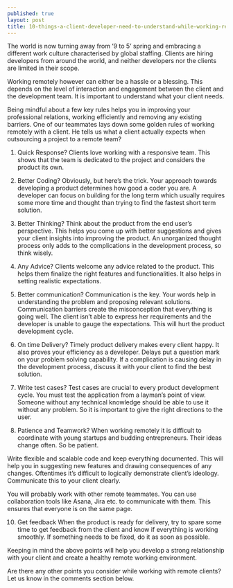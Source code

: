 ```yaml
---
published: true
layout: post
title: 10-things-a-client-developer-need-to-understand-while-working-remotely 
---
```


The world is now turning away from ‘9 to 5’ spring and embracing a different work culture characterised by global staffing. Clients are hiring developers from around the world, and neither developers nor the clients are limited in their scope.

Working remotely however can either be a hassle or a blessing. This depends on the level of interaction and engagement between the client and the development team. It is important to understand what your client needs.




Being mindful about a few key rules helps you in improving your professional relations, working efficiently and removing any existing barriers. One of our teammates lays down some golden rules of working remotely with a client. He tells us what a client actually expects when outsourcing a project to a remote team?

1. Quick Response?
Clients love working with a responsive team. This shows that the team is dedicated to the project and considers the product its own.

2. Better Coding?
Obviously, but here’s the trick. Your approach towards developing a product determines how good a coder you are. A developer can focus on building for the long term which usually requires some more time and thought than trying to find the fastest short term solution.

3. Better Thinking?
Think about the product from the end user’s perspective. This helps you come up with better suggestions and gives your client insights into improving the product. An unorganized thought process only adds to the complications in the development process, so think wisely.


4. Any Advice?
Clients welcome any advice related to the product. This helps them finalize the right features and functionalities. It also helps in setting realistic expectations.

5. Better communication?
Communication is the key. Your words help in understanding the problem and proposing relevant solutions. Communication barriers create the misconception that everything is going well. The client isn’t able to express her requirements and the developer is unable to gauge the expectations. This will hurt the product development cycle.

6. On time Delivery?
Timely product delivery makes every client happy. It also proves your efficiency as a developer. Delays put a question mark on your problem solving capability. If a complication is causing delay in the development process, discuss it with your client to find the best solution.

8. Write test cases?
Test cases are crucial to every product development cycle. You must test the application from a layman’s point of view. Someone without any technical knowledge should be able to use it without any problem. So it is important to give the right directions to the user.

9. Patience and Teamwork?
When working remotely it is difficult to coordinate with young startups and budding entrepreneurs. Their ideas change often. So be patient.

Write flexible and scalable code and keep everything documented. This will help you in suggesting new features and drawing consequences of any changes. Oftentimes it’s difficult to logically demonstrate client’s ideology. Communicate this to your client clearly.

You will probably work with other remote teammates. You can use collaboration tools like Asana, Jira etc. to communicate with them. This ensures that everyone is on the same page.


10. Get feedback
When the product is ready for delivery, try to spare some time to get feedback from the client and know if everything is working smoothly. If something needs to be fixed, do it as soon as possible.

Keeping in mind the above points will help you develop a strong relationship with your client and create a healthy remote working environment.

Are there any other points you consider while working with remote clients? Let us know in the comments section below.